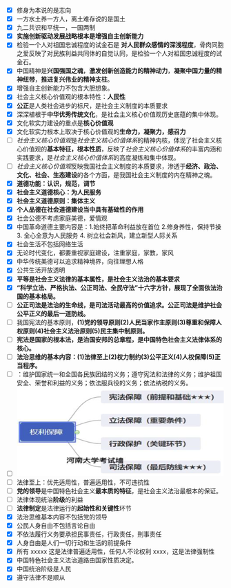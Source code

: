  - [x] 修身为本说的是志向
 - [x] 一方水土养一方人，离土难存说的是国土
 - [x] 九二共识和平统一，一国两制
 - [x] **实施创新驱动发展战略根本是增强自主创新能力**
 - [x] 检验一个人对祖国忠诚程度的试金石是 **对人民群众感情的深浅程度**，骨肉同胞之爱反映了对民族利益共同体的自觉认同，是检验一个人对祖国忠诚程度的试金石。
 - [x] 中国精神是**兴国强国之魂**，**激发创新创造能力的精神动力**，**凝聚中国力量的精神纽带**，**推进复兴伟业的精神支柱**。
 - [x] 增强自主创新能力不包含大胆想象。
- [x] 社会主义核心价值观的根本特性：**人民性**
- [x] **公正**是人类社会进步的标尺，是社会主义制度的本质要求
- [x] 深深植根于**中华优秀传统文化**，是社会主义核心价值观历史底蕴的集中体现。
- [x] 文化软实力建设的重点是**核心价值观**
- [x] 文化软实力根本上取决于核心价值观的**生命力，凝聚力，感召力**
- [ ] *社会主义核心价值观*是*社会主义核心价值体系*的精神内核，体现了社会主义核心价值观的**基本特征，根本性质**，反映了*社会主义核心价值体系*的丰富内涵和实践要求，是*社会主义核心价值体系*的高度凝练和集中体现。
- [ ] *社会主义核心价值观*反映我国社会主义制度的本质要求，渗透于**经济、政治、文化、社会、生态建设**的各个方面，是我国社会主义制度的内在精神之魂。
- [x] **道德功能：认识，规范，调节**
- [x] **社会主义道德核心：为人民服务**
- [x] **社会主义道德原则：集体主义**
- [x] **个人品德在社会道德建设当中具有基础性的作用**
- [x] 社会公德不考虑家庭美德，爱情观
- [x] 中国革命道德主要内容是：1.始终把革命利益放在首位 2.修身养性，保持节操3. 全心全意为人民服务 4. 树立社会新风，建立新型人际关系
- [x] 社会生活不包括网络生活
- [x] 无论时代变化，都要重视家庭建设，注重家庭，家教，家风
- [x] 中华传统美德可以追求精神境界，向往理想人格
- [x] 公共生活开放透明
- [x] **平等是社会主义法律的基本属性，是社会主义法治的基本要求**
- [x] **“科学立法、严格执法、公正司法、全民守法”十六字方针，展现了全面依法治国的基本格局。**
- [ ] **公正司法是法治的生命线，是司法活动最高的价值追求。公正司法是维护社会公平正义的最后一道防线。**
- [ ] 我国宪法的基本原则，**(1)党的领导原则(2)人民当家作主原则(3)尊重和保障人权原则(4)社会主义法治原则(5)民主集中制原则。**
- [ ] **宪法是国家的根本法，是治国安邦的总章程，是中国特色社会主义法律体系的核心。**
- [ ] **法治思维的基本内容：(1)法律至上(2)权力制约(3)公平正义(4)人权保障(5)正当程序。**
- [ ] ：维护国家统一和全国各民族团结的义务；遵守宪法和法律的义务；维护祖国安全、荣誉和利益的义务；依法服兵役的义务；依法纳税的义务。
- [ ] ![输入图片说明](/imgs/2024-06-25/P9t5dv4wOXdV8fCF.png)
- [ ] 法律至上：优先适用性，普遍适用性，不可违抗性
- [ ] **党的领导**是中国特色社会主义**最本质的特征**，是社会主义法治最根本的保证。
- [ ] 法律体现统治**阶级**的利益
- [ ] **法律制定**是法律运行的**起始性和关键性**环节
- [x] 法治思维基本内容不包括党的领导
- [x] 公民人身自由不包括言论自由
- [x] 不依法履行义务要承担民事责任，行政责任，刑事责任
- [x] 人身自由是人们一切行动和生活的前提条件
- [x] 所有 xxxxx 这是法律普遍适用性，任何人不论权利 xxxx，这是法律强制性
- [x] 中国特色社会主义法治道路由国家性质决定。
- [x] 中国统治阶级是人民
- [x] 遵守法律不是顺从 
<!--stackedit_data:
eyJoaXN0b3J5IjpbMzk3MDczNTE1LDE4Njg4MDc4NywxMjY0Mj
I1MzA3LDE1NzIzMDQxMzYsMTYyNTAxNTU5OCwxNjEzMjgxNjYw
LDE2ODg3OTkzODIsLTQ0Mjc4NzIwMywyMDg3NzY5ODI0LC0xND
M1ODMwOTQ5LDE4MjQyNTc2NDAsMTQ3Mzg5MjY3NV19
-->